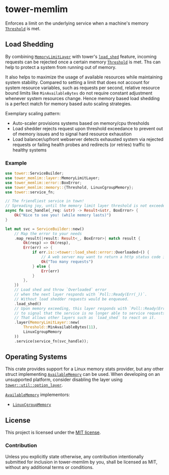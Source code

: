 # tower-memlim

Enforces a limit on the underlying service when a machine's memory [`Threshold`] is met.

## Load Shedding

By combining [`MemoryLimitLayer`] with tower's [`load_shed`] feature, incoming requests can be rejected once a certain memory [`Threshold`] is met. Ths can help to protect a system from running out of memory.

It also helps to maximize the usage of available resources while maintaining system stability. Compared to setting a limit that does not account for system resource variables, such as requests per second, relative resource bound limits like `MinAvailableBytes` do not require constant adjustment whenever system resources change. Hence memory based load shedding is a perfect match for memory based auto scaling strategies. 

Exemplary scaling pattern:
* Auto-scaler provisions systems based on memory/cpu thresholds
* Load shedder rejects request upon threshold exceedance to prevent out of memory issues and to signal hard resource exhaustion
* Load balancer/upfront webserver detects exhausted system via rejected requests or failing health probes and redirects (or retries) traffic to healthy systems

### Example

```rust
use tower::ServiceBuilder;
use tower_memlim::layer::MemoryLimitLayer;
use tower_memlim::error::BoxError;
use tower_memlim::memory::{Threshold, LinuxCgroupMemory};
use tower::service_fn;

// The friendliest service in town!
// Spreading joy, until the memory limit layer threshold is not exceeded.
async fn svc_handle(_req: &str) -> Result<&str, BoxError> {
    Ok("Nice to see you! (while memory lasts)")
}

let mut svc = ServiceBuilder::new()
    // Map the error to your needs
    .map_result(|result: Result<_, BoxError>| match result {
        Ok(resp) => Ok(resp),
        Err(err) => {
            if err.is::<tower::load_shed::error::Overloaded>() {
                // A web server may want to return a http status code instead
                Ok("Too many requests")
            } else {
                Err(err)
            }
        },
    })
    // Load shed and throw `Overloaded` error
    // when the next layer responds with `Poll::Ready(Err(_))`.
    // Without load shedder requests would be enqueued.
    .load_shed()
    // Upon memory exceeding, this layer responds with `Poll::Ready(Err(_))` 
    // to signal that the service is no longer able to service requests.
    // That allows other layers such as `load_shed` to react on it.
    .layer(MemoryLimitLayer::new(
        Threshold::MinAvailableBytes(11),
        LinuxCgroupMemory
    ))
    .service(service_fn(svc_handle));
```

## Operating Systems

This crate provides support for a Linux memory stats provider, but any other struct implementing [`AvailableMemory`] can be used. When developing on an unsupported platform, consider disabling the layer using [`tower::util::option_layer`].

[`AvailableMemory`] implementors:
* [`LinuxCgroupMemory`]

## License

This project is licensed under the [MIT license](LICENSE).

### Contribution

Unless you explicitly state otherwise, any contribution intentionally submitted
for inclusion in tower-memlim by you, shall be licensed as MIT, without any additional
terms or conditions.

[`LinuxCgroupMemory`]: https://docs.rs/tower/latest/tower_memlim/memory/struct.LinuxCgroupMemory.html
[`MemoryLimitLayer`]: https://docs.rs/tower/latest/tower_memlim/layer/struct.MemoryLimitLayer.html
[`AvailableMemory`]: https://docs.rs/tower/latest/tower_memlim/memory/trait.AvailableMemory.html
[`Threshold`]: https://docs.rs/tower/latest/tower_memlim/memory/enum.Threshold.html
[`tower::util::option_layer`]: https://docs.rs/tower/latest/tower/util/fn.option_layer.html
[`load_shed`]: https://docs.rs/tower/latest/tower/load_shed/index.html